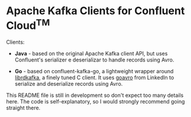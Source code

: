 Apache Kafka Clients for Confluent Cloud<sup>TM</sup>
=====================================================

Clients:

- **Java** - based on the original Apache Kafka client API, but uses
Confluent's serializer e deserializar to handle records using Avro.

- **Go** - based on confluent-kafka-go, a lightweight wrapper around
[librdkafka](https://github.com/edenhill/librdkafka), a finely tuned C
client. It uses [goavro](https://github.com/linkedin/goavro) from LinkedIn to
serialize and deserialize records using Avro.

This README file is still in development so don't expect too many details here. The code is self-explanatory, so I would strongly recommend going straight there.
